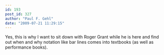 ```yaml
---
id: 193
post_id: 327
author: "Paul F. Gehl"
date: "2009-07-21 11:29:15"
---
```

Yes, this is why I want to sit down with Roger Grant while he is here and find out when and why notation like bar lines comes into textbooks (as well as performance books).
